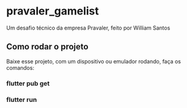 # pravaler_gamelist

Um desafio técnico da empresa Pravaler, feito por William Santos

## Como rodar o projeto

Baixe esse projeto, com um dispositivo ou emulador rodando, faça os comandos:
###    flutter pub get
###    flutter run
